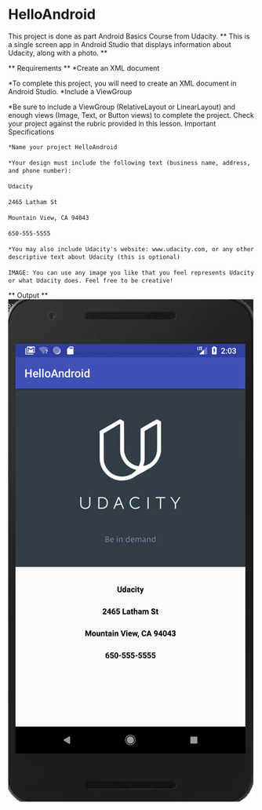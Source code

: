 # HelloAndroid
This project is done as part Android Basics Course from Udacity.
** This is a single screen app in Android Studio that displays information about Udacity, along with a photo. **

** Requirements **
 *Create an XML document

*To complete this project, you will need to create an XML document in Android Studio.
  *Include a ViewGroup

*Be sure to include a ViewGroup (RelativeLayout or LinearLayout) and enough views (Image, Text, or Button views) to complete the project. Check your project against the rubric provided in this lesson.
  Important Specifications

    *Name your project HelloAndroid

    *Your design must include the following text (business name, address, and phone number):

    Udacity

    2465 Latham St

    Mountain View, CA 94043

    650-555-5555

    *You may also include Udacity's website: www.udacity.com, or any other descriptive text about Udacity (this is optional)

    IMAGE: You can use any image you like that you feel represents Udacity or what Udacity does. Feel free to be creative!
    
** Output **
![output](images/udacityInfo.png)
